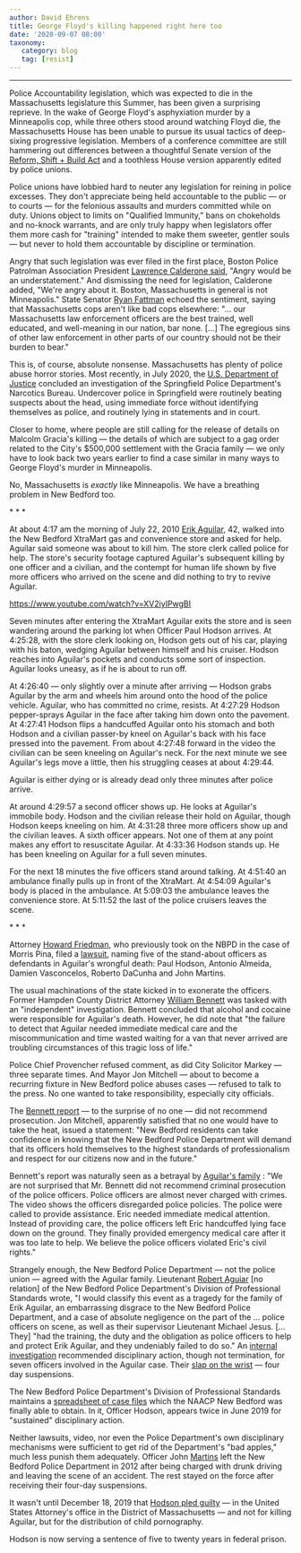 ```yaml
---
author: David Ehrens
title: George Floyd's killing happened right here too
date: '2020-09-07 08:00'
taxonomy:
   category: blog
   tag: [resist]
---
```

---
Police Accountability legislation, which was expected to die in the Massachusetts legislature this Summer, has been given a surprising reprieve. In the wake of George Floyd's asphyxiation murder by a Minneapolis cop, while three others stood around watching Floyd die, the Massachusetts House has been unable to pursue its usual tactics of deep-sixing progressive legislation. Members of a conference committee are still hammering out differences between a thoughtful Senate version of the [Reform, Shift + Build Act](https://malegislature.gov/Bills/191/S2800/BillHistory) and a toothless House version apparently edited by police unions.

Police unions have lobbied hard to neuter any legislation for reining in police excesses. They don't appreciate being held accountable to the public — or to courts — for the felonious assaults and murders committed while on duty. Unions object to limits on "Qualified Immunity," bans on chokeholds and no-knock warrants, and are only truly happy when legislators offer them more cash for "training" intended to make them sweeter, gentler souls — but never to hold them accountable by discipline or termination.

Angry that such legislation was ever filed in the first place, Boston Police Patrolman Association President [Lawrence Calderone said](https://www.boston.com/news/local-news/2020/07/15/massachusetts-police-unions-react-senate-backed-reform-bill), "Angry would be an understatement." And dismissing the need for legislation, Calderone added, "We're angry about it. Boston, Massachusetts in general is not Minneapolis." State Senator [Ryan Fattman](https://www.aclum.org/en/publications/trumps-doj-found-massachusetts-police-guilty-appalling-rights-abuses-will-legislature) echoed the sentiment, saying that Massachusetts cops aren't like bad cops elsewhere: "... our Massachusetts law enforcement officers are the best trained, well educated, and well-meaning in our nation, bar none. \[...\] The egregious sins of other law enforcement in other parts of our country should not be their burden to bear."

This is, of course, absolute nonsense. Massachusetts has plenty of police abuse horror stories. Most recently, in July 2020, the [U.S. Department of Justice](https://www.justice.gov/opa/pr/justice-department-announces-findings-investigation-narcotics-bureau-springfield) concluded an investigation of the Springfield Police Department's Narcotics Bureau. Undercover police in Springfield were routinely beating suspects about the head, using immediate force without identifying themselves as police, and routinely lying in statements and in court.

Closer to home, where people are still calling for the release of details on Malcolm Gracia's killing — the details of which are subject to a gag order related to the City's \$500,000 settlement with the Gracia family — we only have to look back two years earlier to find a case similar in many ways to George Floyd's murder in Minneapolis.

No, Massachusetts is *exactly* like Minneapolis. We have a breathing problem in New Bedford too.

\* \* \*

At about 4:17 am the morning of July 22, 2010 [Erik Aguilar](https://static1.1.sqspcdn.com/static/f/634737/20522795/1349370715677/5+-+Amended+Complaint.pdf), 42, walked into the New Bedford XtraMart gas and convenience store and asked for help. Aguilar said someone was about to kill him. The store clerk called police for help. The store's security footage captured Aguilar's subsequent killing by one officer and a civilian, and the contempt for human life shown by five more officers who arrived on the scene and did nothing to try to revive Aguilar.

https://www.youtube.com/watch?v=XV2iyIPwgBI

Seven minutes after entering the XtraMart Aguilar exits the store and is seen wandering around the parking lot when Officer Paul Hodson arrives. At 4:25:28, with the store clerk looking on, Hodson gets out of his car, playing with his baton, wedging Aguilar between himself and his cruiser. Hodson reaches into Aguilar's pockets and conducts some sort of inspection. Aguilar looks uneasy, as if he is about to run off.

At 4:26:40 — only slightly over a minute after arriving — Hodson grabs Aguilar by the arm and wheels him around onto the hood of the police vehicle. Aguilar, who has committed no crime, resists. At 4:27:29 Hodson pepper-sprays Aguilar in the face after taking him down onto the pavement. At 4:27:41 Hodson flips a handcuffed Aguilar onto his stomach and both Hodson and a civilian passer-by kneel on Aguilar's back with his face pressed into the pavement. From about 4:27:48 forward in the video the civilian can be seen kneeling on Aguilar's neck. For the next minute we see Aguilar's legs move a little, then his struggling ceases at about 4:29:44.

Aguilar is either dying or is already dead only three minutes after police arrive.

At around 4:29:57 a second officer shows up. He looks at Aguilar's immobile body. Hodson and the civilian release their hold on Aguilar, though Hodson keeps kneeling on him. At 4:31:28 three more officers show up and the civilian leaves. A sixth officer appears. Not one of them at any point makes any effort to resuscitate Aguilar. At 4:33:36 Hodson stands up. He has been kneeling on Aguilar for a full seven minutes.

For the next 18 minutes the five officers stand around talking. At 4:51:40 an ambulance finally pulls up in front of the XtraMart. At 4:54:09 Aguilar's body is placed in the ambulance. At 5:09:03 the ambulance leaves the convenience store. At 5:11:52 the last of the police cruisers leaves the scene.

\* \* \*

Attorney [Howard Friedman](http://www.civil-rights-law.com/blog/2012/10/2/our-firm-filed-a-wrongful-death-lawsuit-filed-against-five-n.html), who previously took on the NBPD in the case of Morris Pina, filed a [lawsuit](https://static1.1.sqspcdn.com/static/f/634737/20522795/1349370715677/5+-+Amended+Complaint.pdf), naming five of the stand-about officers as defendants in Aguilar's wrongful death: Paul Hodson, Antonio Almeida, Damien Vasconcelos, Roberto DaCunha and John Martins.

The usual machinations of the state kicked in to exonerate the officers. Former Hampden County District Attorney [William Bennett](https://www.southcoasttoday.com/article/20121002/News/210020319) was tasked with an "independent" investigation. Bennett concluded that alcohol and cocaine were responsible for Aguilar's death. However, he did note that "the failure to detect that Aguilar needed immediate medical care and the miscommunication and time wasted waiting for a van that never arrived are troubling circumstances of this tragic loss of life."

Police Chief Provencher refused comment, as did City Solicitor Markey — three separate times. And Mayor Jon Mitchell — about to become a recurring fixture in New Bedford police abuses cases — refused to talk to the press. No one wanted to take responsibility, especially city officials.

The [Bennett report](https://www.southcoasttoday.com/apps/pbcs.dll/article?AID=%2F20120118%2FNEWS%2F201180334) — to the surprise of no one — did not recommend prosecution. Jon Mitchell, apparently satisfied that no one would have to take the heat, issued a statement: "New Bedford residents can take confidence in knowing that the New Bedford Police Department will demand that its officers hold themselves to the highest standards of professionalism and respect for our citizens now and in the future."

Bennett's report was naturally seen as a betrayal by [Aguilar's family](http://blogs.southcoasttoday.com/new-bedford-crime/2012/01/18/erik-aguilar-case-file-full-statements-of-mayor-police-chief-and-aguilars-family/) : "We are not surprised that Mr. Bennett did not recommend criminal prosecution of the police officers. Police officers are almost never charged with crimes. The video shows the officers disregarded police policies. The police were called to provide assistance. Eric needed immediate medical attention. Instead of providing care, the police officers left Eric handcuffed lying face down on the ground. They finally provided emergency medical care after it was too late to help. We believe the police officers violated Eric's civil rights."

Strangely enough, the New Bedford Police Department — not the police union — agreed with the Aguilar family. Lieutenant [Robert Aguiar](http://static.djlmgdigital.com/nbt/southcoasttoday/graphics/pdf/nbstandardsreport.pdf) \[no relation\] of the New Bedford Police Department's Division of Professional Standards wrote, "I would classify this event as a tragedy for the family of Erik Aguilar, an embarrassing disgrace to the New Bedford Police Department, and a case of absolute negligence on the part of the \... police officers on scene, as well as their supervisor Lieutenant Michael Jesus. \[... They\] "had the training, the duty and the obligation as police officers to help and protect Erik Aguilar, and they undeniably failed to do so." An [internal investigation](https://www.southcoasttoday.com/article/20121003/News/210030348) recommended disciplinary action, though not termination, for seven officers involved in the Aguilar case. Their [slap on the wrist](https://www.southcoasttoday.com/article/20130608/NEWS/306080323) — four day suspensions.

The New Bedford Police Department's Division of Professional Standards maintains a [spreadsheet of case files](https://naacpnewbedford.org/wp-content/uploads/2020/09/prof-std.pdf) which the NAACP New Bedford was finally able to obtain. In it, Officer Hodson, appears twice in June 2019 for "sustained" disciplinary action.

Neither lawsuits, video, nor even the Police Department's own disciplinary mechanisms were sufficient to get rid of the Department's "bad apples," much less punish them adequately. Officer John [Martins](https://www.southcoasttoday.com/article/20121003/News/210030348) left the New Bedford Police Department in 2012 after being charged with drunk driving and leaving the scene of an accident. The rest stayed on the force after receiving their four-day suspensions.

It wasn't until December 18, 2019 that [Hodson pled guilty](https://www.justice.gov/usao-ma/pr/former-new-bedford-police-officer-pleads-guilty-child-pornography-offenses) — in the United States Attorney's office in the District of Massachusetts — and not for killing Aguilar, but for the distribution of child pornography.

Hodson is now serving a sentence of five to twenty years in federal prison.
